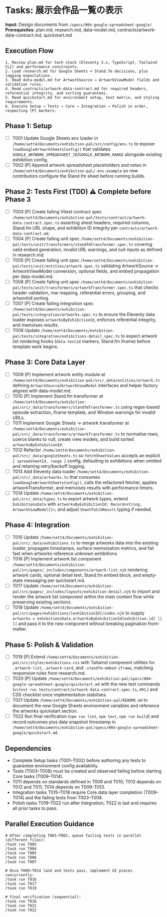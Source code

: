 # Tasks: 展示会作品一覧の表示

**Input**: Design documents from `/specs/004-google-spreadsheet-google/`
**Prerequisites**: plan.md, research.md, data-model.md, contracts/artwork-data-contract.md, quickstart.md

## Execution Flow

```
1. Review plan.md for tech stack (Eleventy 3.x, TypeScript, Tailwind CLI) and performance constraints.
2. Load research.md for Google Sheets + Stand.fm decisions, plus logging expectations.
3. Read data-model.md for ArtworkSource → ArtworkViewModel fields and validation rules.
4. Read contracts/artwork-data-contract.md for required headers, referential integrity, and sorting guarantees.
5. Read quickstart.md for environment setup, test matrix, and styling requirements.
6. Execute Setup → Tests → Core → Integration → Polish in order, respecting [P] markers.
```

## Phase 1: Setup

- [ ] T001 Update Google Sheets env loader in `/home/sett4/Documents/exhibition-pal/src/config/env.ts` to expose `loadGoogleArtworkSheetsConfig()` that validates `GOOGLE_ARTWORK_SPREADSHEET_ID`/`GOOGLE_ARTWORK_RANGE` alongside existing exhibition config.
- [ ] T002 [P] Append artwork spreadsheet placeholders and notes in `/home/sett4/Documents/exhibition-pal/.env.example` so new contributors configure the Stand.fm sheet before running builds.

## Phase 2: Tests First (TDD) ⚠️ Complete before Phase 3

- [ ] T003 [P] Create failing Vitest contract spec `/home/sett4/Documents/exhibition-pal/tests/contract/artwork-data.contract.spec.ts` asserting sheet headers, required columns, Stand.fm URL shape, and exhibition ID integrity per `contracts/artwork-data-contract.md`.
- [ ] T004 [P] Create failing unit spec `/home/sett4/Documents/exhibition-pal/tests/unit/transformers/standfmTransformer.spec.ts` covering valid embed generation, invalid URL warnings, and null inputs as defined in research.md.
- [ ] T005 [P] Create failing unit spec `/home/sett4/Documents/exhibition-pal/tests/unit/entities/artwork.spec.ts` validating ArtworkSource → ArtworkViewModel conversion, optional fields, and embed propagation per data-model.md.
- [ ] T006 [P] Create failing unit spec `/home/sett4/Documents/exhibition-pal/tests/unit/transformers/artworkTransformer.spec.ts` that checks header validation, row mapping, referential errors, grouping, and artworkId sorting.
- [ ] T007 [P] Create failing integration spec `/home/sett4/Documents/exhibition-pal/tests/integration/artworks.spec.ts` to ensure the Eleventy data loader exposes `artworksByExhibitionId`, enforces referential integrity, and memoises results.
- [ ] T008 Update `/home/sett4/Documents/exhibition-pal/tests/integration/exhibitions-detail.spec.ts` to expect artwork list rendering hooks (`data-testid` markers, Stand.fm iframe) before template work begins.

## Phase 3: Core Data Layer

- [ ] T009 [P] Implement artwork entity module at `/home/sett4/Documents/exhibition-pal/src/_data/entities/artwork.ts` defining `ArtworkSource`/`ArtworkViewModel` interfaces and helper factory aligned with data-model.md.
- [ ] T010 [P] Implement Stand.fm transformer at `/home/sett4/Documents/exhibition-pal/src/_data/transformers/standfmTransformer.ts` using regex-based episode extraction, iframe template, and Winston warnings for invalid URLs.
- [ ] T011 Implement Google Sheets → artwork transformer at `/home/sett4/Documents/exhibition-pal/src/_data/transformers/artworkTransformer.ts` to normalise rows, coerce blanks to null, create view models, and build sorted `artworksByExhibitionId`.
- [ ] T012 Refactor `/home/sett4/Documents/exhibition-pal/src/_data/googleSheets.ts` so `fetchSheetValues` accepts an explicit `{ spreadsheetId, range }` config, defaulting to exhibitions when omitted and retaining retry/backoff logging.
- [ ] T013 Add Eleventy data loader `/home/sett4/Documents/exhibition-pal/src/_data/artworks.ts` that consumes `loadGoogleArtworkSheetsConfig()`, calls the refactored fetcher, applies artworkTransformer, and memoises results with performance timers.
- [ ] T014 Update `/home/sett4/Documents/exhibition-pal/src/_data/types.ts` to export artwork types, extend `ExhibitionsData` with `artworksByExhibitionId: Record<string, ArtworkViewModel[]>`, and adjust `SheetFetchResult` typing if needed.

## Phase 4: Integration

- [ ] T015 Update `/home/sett4/Documents/exhibition-pal/src/_data/exhibitions.ts` to merge artworks data into the existing loader, propagate timestamps, surface memoisation metrics, and fail fast when artworks reference unknown exhibitions.
- [ ] T016 [P] Implement artwork list component `/home/sett4/Documents/exhibition-pal/src/pages/_includes/components/artwork-list.njk` rendering artwork cards, optional detail text, Stand.fm embed block, and empty-state messaging per quickstart.md.
- [ ] T017 Update `/home/sett4/Documents/exhibition-pal/src/pages/_includes/layouts/exhibition-detail.njk` to import and render the artwork list component within the main content flow while preserving existing sections.
- [ ] T018 Update `/home/sett4/Documents/exhibition-pal/src/pages/exhibitions/[exhibitionId]/index.njk` to supply `artworks = exhibitionsData.artworksByExhibitionId[exhibition.id] || []` and pass it to the new component without breaking pagination front-matter.

## Phase 5: Polish & Validation

- [ ] T019 [P] Extend `/home/sett4/Documents/exhibition-pal/src/styles/exhibitions.css` with Tailwind component utilities for `.artwork-list`, `.artwork-card`, and `.standfm-embed-iframe`, matching responsive rules from research.md.
- [ ] T020 [P] Update `/home/sett4/Documents/exhibition-pal/specs/004-google-spreadsheet-google/quickstart.md` with the new test commands (`vitest run tests/contract/artwork-data.contract.spec.ts`, etc.) and CSS checklist once implementation stabilises.
- [ ] T021 Update `/home/sett4/Documents/exhibition-pal/README.md` to document the new Google Sheets environment variables and reference the artworks quickstart section.
- [ ] T022 Run final verification (`npm run lint`, `npm test`, `npm run build`) and record outcomes plus data snapshot timestamp in `/home/sett4/Documents/exhibition-pal/specs/004-google-spreadsheet-google/quickstart.md`.

## Dependencies

- Complete Setup tasks (T001–T002) before authoring any tests to guarantee environment config availability.
- Tests (T003–T008) must be created and observed failing before starting Core tasks (T009–T014).
- T011 depends on standards defined in T009 and T010; T013 depends on T012 and T011; T014 depends on T009–T013.
- Integration tasks T015–T018 require Core data layer completion (T009–T014) and the failing tests from T003–T008.
- Polish tasks T019–T022 run after Integration; T022 is last and requires all prior tasks to pass.

## Parallel Execution Guidance

```
# After completing T001–T002, queue failing tests in parallel (different files):
/task run T003
/task run T004
/task run T005
/task run T006
/task run T007

# Once T009–T014 land and tests pass, implement UI pieces concurrently:
/task run T016
/task run T017
/task run T019

# Final verification (sequential):
/task run T018
/task run T021
/task run T022
```
